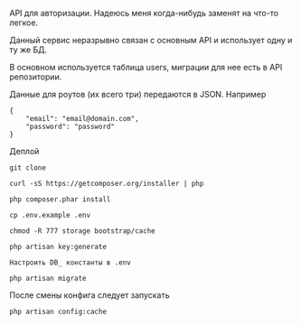 API для авторизации. Надеюсь меня когда-нибудь заменят на что-то легкое.

Данный сервис неразрывно связан с основным API и использует одну и ту же БД.

В основном используется таблица users, миграции для нее есть в API репозитории.

Данные для роутов (их всего три) передаются в JSON. Например

```
{
    "email": "email@domain.com",
    "password": "password"
}
```

Деплой
```
git clone

curl -sS https://getcomposer.org/installer | php

php composer.phar install

cp .env.example .env

chmod -R 777 storage bootstrap/cache

php artisan key:generate

Настроить DB_ константы в .env

php artisan migrate
```

После смены конфига следует запускать

```
php artisan config:cache
```
